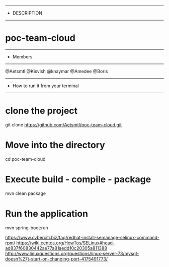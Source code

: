 *****************************
* DESCRIPTION 
******************************
# poc-team-cloud


******************************
* Members
******************************
@Aetsmtl
@Kisvish
@knaymar
@Amedee
@Boris

**********************************
* How to run it from your terminal
**********************************
# clone the project 
git clone https://github.com/Aetsmtl/poc-team-cloud.git

# Move into the directory
cd poc-team-cloud

# Execute build - compile - package
mvn clean package

# Run the application
mvn spring-boot:run


https://www.cyberciti.biz/faq/redhat-install-semanage-selinux-command-rpm/
https://wiki.centos.org/HowTos/SELinux#head-ad837f60830442ae77a81aedd10c20305a811388
http://www.linuxquestions.org/questions/linux-server-73/mysql-doesn%27t-start-on-changing-port-4175491773/


